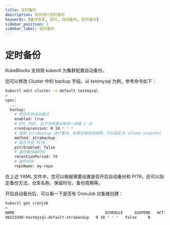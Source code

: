 ```yaml
---
title: 定时备份
description: 如何进行定时备份
keywords: [备份恢复, 定时, 自动备份, 定时备份]
sidebar_position: 3
sidebar_label: 定时备份
---
```


# 定时备份

KubeBlocks 支持用 kubectl 为集群配置自动备份。

您可以修改 Cluster 中的 backup 字段。以 testmysql 为例，参考命令如下：

```bash
kubectl edit cluster -n default testmysql
>
spec:
  ...
  backup:
    # 是否开启自动备份
    enabled: true
    # UTC 时区, 以下示例表示每周一凌晨 2 点
    cronExpression: 0 18 * * *
    # 使用 xtrabackup 进行备份，如果存储支持快照，可以指定为 volume-snapshot
    method: xtrabackup
    # 是否开启 PITR
    pitrEnabled: false
    # 备份集保留时长
    retentionPeriod: 7d
    # 备份仓库
    repoName: my-repo
```

在上述 YAML 文件中，您可以根据需要设置是否开启自动备份和 PITR，还可以指定备份方法、仓库名称、保留时长、备份周期等。

开启自动备份后，可以看一下是否有 CronJob 对象被创建：

```bash
kubectl get cronjob
>
NAME                                        SCHEDULE     SUSPEND   ACTIVE   LAST SCHEDULE   AGE
96523399-testmysql-default-xtrabackup   0 18 * * *   False     0        <none>          57m
```